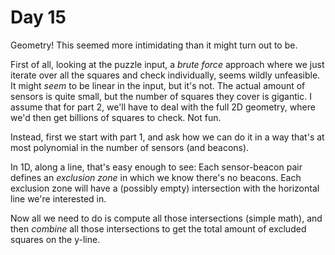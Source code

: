 # Day 15
Geometry! This seemed more intimidating than it might turn out to be.

First of all, looking at the puzzle input, a _brute force_ approach where we 
just iterate over all the squares and check individually, seems wildly 
unfeasible. It might _seem_ to be linear in the input, but it's not. The 
actual amount of sensors is quite small, but the number of squares they cover 
is gigantic. I assume that for part 2, we'll have to deal with the full 2D 
geometry, where we'd then get billions of squares to check. Not fun.

Instead, first we start with part 1, and ask how we can do it in a way that's 
at most polynomial in the number of sensors (and beacons). 

In 1D, along a line, that's easy enough to see: Each sensor-beacon pair defines 
an _exclusion zone_ in which we know there's no beacons. Each exclusion zone 
will have a (possibly empty) intersection with the horizontal line we're interested in. 

Now all we need to do is compute all those intersections (simple math), and then 
_combine_ all those intersections to get the total amount of excluded squares on the 
y-line.

